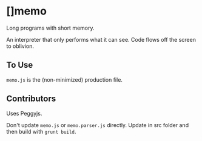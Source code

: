 # []memo

Long programs with short memory.

An interpreter that only performs what it can see. Code flows off the screen to oblivion.

## To Use

`memo.js` is the (non-minimized) production file.

## Contributors

Uses Peggyjs.

Don't update `memo.js` or `memo.parser.js` directly. Update in src folder and then build with `grunt build`.